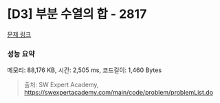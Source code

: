 # [D3] 부분 수열의 합 - 2817 

[문제 링크](https://swexpertacademy.com/main/code/problem/problemDetail.do?contestProbId=AV7IzvG6EksDFAXB) 

### 성능 요약

메모리: 88,176 KB, 시간: 2,505 ms, 코드길이: 1,460 Bytes



> 출처: SW Expert Academy, https://swexpertacademy.com/main/code/problem/problemList.do